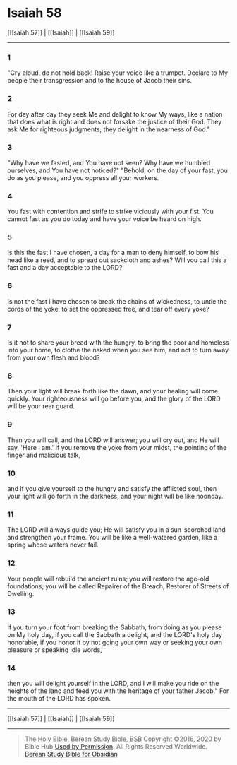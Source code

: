 # Isaiah 58

[[Isaiah 57]] | [[Isaiah]] | [[Isaiah 59]]

---

### 1
"Cry aloud, do not hold back! Raise your voice like a trumpet. Declare to My people their transgression and to the house of Jacob their sins.

### 2
For day after day they seek Me and delight to know My ways, like a nation that does what is right and does not forsake the justice of their God. They ask Me for righteous judgments; they delight in the nearness of God."

### 3
"Why have we fasted, and You have not seen? Why have we humbled ourselves, and You have not noticed?" "Behold, on the day of your fast, you do as you please, and you oppress all your workers.

### 4
You fast with contention and strife to strike viciously with your fist. You cannot fast as you do today and have your voice be heard on high.

### 5
Is this the fast I have chosen, a day for a man to deny himself, to bow his head like a reed, and to spread out sackcloth and ashes? Will you call this a fast and a day acceptable to the LORD?

### 6
Is not the fast I have chosen to break the chains of wickedness, to untie the cords of the yoke, to set the oppressed free, and tear off every yoke?

### 7
Is it not to share your bread with the hungry, to bring the poor and homeless into your home, to clothe the naked when you see him, and not to turn away from your own flesh and blood?

### 8
Then your light will break forth like the dawn, and your healing will come quickly. Your righteousness will go before you, and the glory of the LORD will be your rear guard.

### 9
Then you will call, and the LORD will answer; you will cry out, and He will say, 'Here I am.' If you remove the yoke from your midst, the pointing of the finger and malicious talk,

### 10
and if you give yourself to the hungry and satisfy the afflicted soul, then your light will go forth in the darkness, and your night will be like noonday.

### 11
The LORD will always guide you; He will satisfy you in a sun-scorched land and strengthen your frame. You will be like a well-watered garden, like a spring whose waters never fail.

### 12
Your people will rebuild the ancient ruins; you will restore the age-old foundations; you will be called Repairer of the Breach, Restorer of Streets of Dwelling.

### 13
If you turn your foot from breaking the Sabbath, from doing as you please on My holy day, if you call the Sabbath a delight, and the LORD's holy day honorable, if you honor it by not going your own way or seeking your own pleasure or speaking idle words,

### 14
then you will delight yourself in the LORD, and I will make you ride on the heights of the land and feed you with the heritage of your father Jacob." For the mouth of the LORD has spoken.

---

[[Isaiah 57]] | [[Isaiah]] | [[Isaiah 59]]

---

> The Holy Bible, Berean Study Bible, BSB
> Copyright &copy;2016, 2020 by Bible Hub
> [Used by Permission](https://berean.bible/terms.htm). All Rights Reserved Worldwide.
> [Berean Study Bible for Obsidian](https://github.com/gapmiss/berean-study-bible-for-obsidian)

